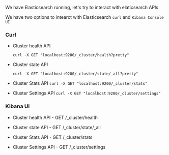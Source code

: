 We have Elasticsearch running, let's try to interact with elaticsearch APIs

We have two options to intearct with Elasticsearch `curl` and `Kibana Console UI`

### Curl

- Cluster health API 

    `curl -X GET "localhost:9200/_cluster/health?pretty"`

- Cluster state API

    `curl -X GET "localhost:9200/_cluster/state/_all?pretty"`

- Cluster Stats API
    `curl -X GET "localhost:9200/_cluster/stats"`

- Cluster Settings API
    `curl -X GET "localhost:9200/_cluster/settings"`


### Kibana UI

- Cluster health API - GET /_cluster/health

- Cluster state API - GET /_cluster/state/_all

- Cluster Stats API - GET /_cluster/stats

- Cluster Settings API - GET /_cluster/settings

